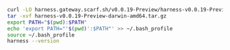 ```bash
curl -LO harness.gateway.scarf.sh/v0.0.19-Preview/harness-v0.0.19-Preview-darwin-amd64.tar.gz
tar -xvf harness-v0.0.19-Preview-darwin-amd64.tar.gz 
export PATH="$(pwd):$PATH" 
echo 'export PATH="'$(pwd)':$PATH"' >> ~/.bash_profile  
source ~/.bash_profile 
harness --version
```

<!---
Non Scarf cURL
curl -LO https://github.com/harness/harness-cli/releases/download/v0.0.19-Preview/harness-v0.0.19-Preview-darwin-amd64.tar.gz 
-->